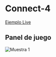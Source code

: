 # Connect-4

[Ejemplo Live](https://mibarfu.github.io/domotichouse/)

## Panel de juego
![Muestra 1](Captura1.PNG)
